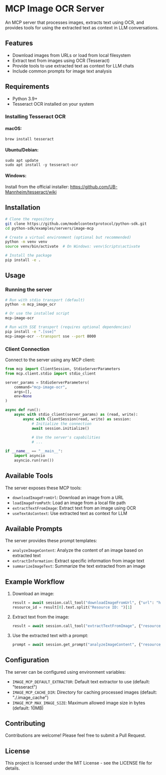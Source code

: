 # MCP Image OCR Server

An MCP server that processes images, extracts text using OCR, and provides tools for using the extracted text as context in LLM conversations.

## Features

- Download images from URLs or load from local filesystem
- Extract text from images using OCR (Tesseract)
- Provide tools to use extracted text as context for LLM chats
- Include common prompts for image text analysis

## Requirements

- Python 3.9+
- Tesseract OCR installed on your system

### Installing Tesseract OCR

#### macOS:
```
brew install tesseract
```

#### Ubuntu/Debian:
```
sudo apt update
sudo apt install -y tesseract-ocr
```

#### Windows:
Install from the official installer: https://github.com/UB-Mannheim/tesseract/wiki

## Installation

```bash
# Clone the repository
git clone https://github.com/modelcontextprotocol/python-sdk.git
cd python-sdk/examples/servers/image-mcp

# Create a virtual environment (optional but recommended)
python -m venv venv
source venv/bin/activate  # On Windows: venv\Scripts\activate

# Install the package
pip install -e .
```

## Usage

### Running the server

```bash
# Run with stdio transport (default)
python -m mcp_image_ocr

# Or use the installed script
mcp-image-ocr

# Run with SSE transport (requires optional dependencies)
pip install -e ".[sse]"
mcp-image-ocr --transport sse --port 8000
```

### Client Connection

Connect to the server using any MCP client:

```python
from mcp import ClientSession, StdioServerParameters
from mcp.client.stdio import stdio_client

server_params = StdioServerParameters(
    command="mcp-image-ocr",
    args=[],
    env=None
)

async def run():
    async with stdio_client(server_params) as (read, write):
        async with ClientSession(read, write) as session:
            # Initialize the connection
            await session.initialize()
            
            # Use the server's capabilities
            # ...

if __name__ == "__main__":
    import asyncio
    asyncio.run(run())
```

## Available Tools

The server exposes these MCP tools:

- `downloadImageFromUrl`: Download an image from a URL
- `loadImageFromPath`: Load an image from a local file path
- `extractTextFromImage`: Extract text from an image using OCR
- `useTextAsContext`: Use extracted text as context for LLM

## Available Prompts

The server provides these prompt templates:

- `analyzeImageContent`: Analyze the content of an image based on extracted text
- `extractInformation`: Extract specific information from image text
- `summarizeImageText`: Summarize the text extracted from an image

## Example Workflow

1. Download an image:
   ```python
   result = await session.call_tool("downloadImageFromUrl", {"url": "https://example.com/image.jpg"})
   resource_id = result[0].text.split("Resource ID: ")[1]
   ```

2. Extract text from the image:
   ```python
   result = await session.call_tool("extractTextFromImage", {"resource_id": resource_id})
   ```

3. Use the extracted text with a prompt:
   ```python
   prompt = await session.get_prompt("analyzeImageContent", {"resource_id": resource_id})
   ```

## Configuration

The server can be configured using environment variables:

- `IMAGE_MCP_DEFAULT_EXTRACTOR`: Default text extractor to use (default: "tesseract")
- `IMAGE_MCP_CACHE_DIR`: Directory for caching processed images (default: "./.image_cache")
- `IMAGE_MCP_MAX_IMAGE_SIZE`: Maximum allowed image size in bytes (default: 10MB)

## Contributing

Contributions are welcome! Please feel free to submit a Pull Request.

## License

This project is licensed under the MIT License - see the LICENSE file for details. 